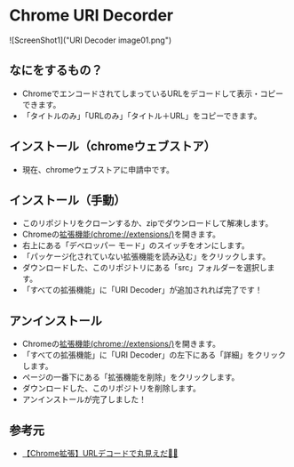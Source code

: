 # Chrome URI Decorder

![ScreenShot1]("URI Decoder image01.png")

## なにをするもの？

- ChromeでエンコードされてしまっているURLをデコードして表示・コピーできます。
- 「タイトルのみ」「URLのみ」「タイトル＋URL」をコピーできます。

## インストール（chromeウェブストア）

- 現在、chromeウェブストアに申請中です。

## インストール（手動）

- このリポジトリをクローンするか、zipでダウンロードして解凍します。
- Chromeの[拡張機能(chrome://extensions/)](chrome://extensions/)を開きます。
- 右上にある「デベロッパー モード」のスイッチをオンにします。
- 「パッケージ化されていない拡張機能を読み込む」をクリックします。
- ダウンロードした、このリポジトリにある「src」フォルダーを選択します。
- 「すべての拡張機能」に「URI Decoder」が追加されれば完了です！

## アンインストール

- Chromeの[拡張機能(chrome://extensions/)](chrome://extensions/)を開きます。
- 「すべての拡張機能」に「URI Decoder」の左下にある「詳細」をクリックします。
- ページの一番下にある「拡張機能を削除」をクリックします。
- ダウンロードした、このリポジトリを削除します。
- アンインストールが完了しました！

## 参考元

- [【Chrome拡張】URLデコードで丸見えだ👀✨](https://qiita.com/PoodleMaster/items/0ac4e404ebffb2821421)
